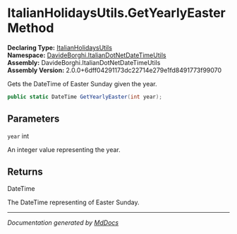 ﻿<!--  
  <auto-generated>   
    The contents of this file were generated by a tool.  
    Changes to this file may be list if the file is regenerated  
  </auto-generated>   
-->

# ItalianHolidaysUtils.GetYearlyEaster Method

**Declaring Type:** [ItalianHolidaysUtils](../index.md)  
**Namespace:** [DavideBorghi.ItalianDotNetDateTimeUtils](../../index.md)  
**Assembly:** DavideBorghi.ItalianDotNetDateTimeUtils  
**Assembly Version:** 2.0.0+6dff04291173dc22714e279e1fd8491773f99070

Gets the DateTime of Easter Sunday given the year.

```csharp
public static DateTime GetYearlyEaster(int year);
```

## Parameters

`year`  int

An integer value representing the year.

## Returns

DateTime

The DateTime representing of Easter Sunday.

___

*Documentation generated by [MdDocs](https://github.com/ap0llo/mddocs)*

